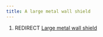 ```yaml
---
title: A large metal wall shield
---
```


1.  REDIRECT [Large metal wall
    shield](Large_metal_wall_shield "wikilink")